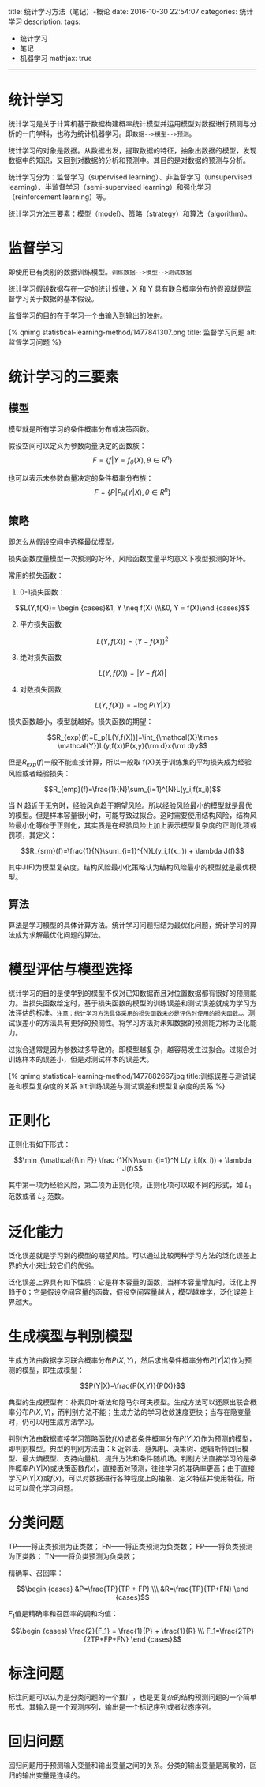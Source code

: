 title: 统计学习方法（笔记）-概论
date: 2016-10-30 22:54:07
categories: 统计学习
description:
tags:
- 统计学习
- 笔记
- 机器学习
mathjax: true
---
# 统计学习

统计学习是关于计算机基于数据构建概率统计模型并运用模型对数据进行预测与分析的一门学科，也称为统计机器学习。即`数据-->模型-->预测`。

统计学习的对象是数据。从数据出发，提取数据的特征，抽象出数据的模型，发现数据中的知识，又回到对数据的分析和预测中。其目的是对数据的预测与分析。

统计学习分为：监督学习（supervised learning）、非监督学习（unsupervised learning）、半监督学习（semi-supervised learning）和强化学习（reinforcement learning）等。

统计学习方法三要素：模型（model）、策略（strategy）和算法（algorithm）。

# 监督学习

即使用已有类别的数据训练模型。`训练数据-->模型-->测试数据`

统计学习假设数据存在一定的统计规律，X 和 Y 具有联合概率分布的假设就是监督学习关于数据的基本假设。

监督学习的目的在于学习一个由输入到输出的映射。

{% qnimg statistical-learning-method/1477841307.png title: 监督学习问题 alt:监督学习问题 %}

# 统计学习的三要素
## 模型

模型就是所有学习的条件概率分布或决策函数。

假设空间可以定义为参数向量决定的函数族：
$$F=\lbrace f|Y=f_\theta(X),\theta \in R^n\rbrace$$

也可以表示未参数向量决定的条件概率分布族：
$$F=\lbrace P|P_\theta(Y|X), \theta \in R^n \rbrace$$

## 策略

即怎么从假设空间中选择最优模型。

损失函数度量模型一次预测的好坏，风险函数度量平均意义下模型预测的好坏。

常用的损失函数：

1. 0-1损失函数：

$$L(Y,f(X))= \begin {cases}&1, Y \neq f(X) \\\&0, Y = f(X)\end {cases}$$

2. 平方损失函数

$$L(Y,f(X))=(Y-f(X))^2$$

3. 绝对损失函数

$$L(Y,f(X))=|Y-f(X)|$$

4. 对数损失函数

$$L(Y,f(X))=-\log P(Y|X)$$

损失函数越小，模型就越好。损失函数的期望：

$$R_{exp}(f)=E_p[L(Y,f(X))]=\int_{\mathcal{X}\times \mathcal{Y}}L(y,f(x))P(x,y){\rm d}x{\rm d}y$$

但是$R_{exp}(f)$一般不能直接计算，所以一般取 f(X)关于训练集的平均损失成为经验风险或者经验损失：

$$R_{emp}(f)=\frac{1}{N}\sum_{i=1}^{N}L(y_i,f(x_i))$$

当 N 趋近于无穷时，经验风向趋于期望风险。所以经验风险最小的模型就是最优的模型。但是样本容量很小时，可能导致过拟合。这时需要使用结构风险，结构风险最小化等价于正则化，其实质是在经验风险上加上表示模型复杂度的正则化项或罚项，其定义：

$$R_{srm}(f)=\frac{1}{N}\sum_{i=1}^{N}L(y_i,f(x_i)) + \lambda J(f)$$

其中J(F)为模型复杂度。结构风险最小化策略认为结构风险最小的模型就是最优模型。

## 算法

算法是学习模型的具体计算方法。统计学习问题归结为最优化问题，统计学习的算法成为求解最优化问题的算法。

# 模型评估与模型选择

统计学习的目的是使学到的模型不仅对已知数据而且对位置数据都有很好的预测能力。当损失函数给定时，基于损失函数的模型的训练误差和测试误差就成为学习方法评估的标准。`注意：统计学习方法具体采用的损失函数未必是评估时使用的损失函数。`。测试误差小的方法具有更好的预测性。将学习方法对未知数据的预测能力称为泛化能力。

过拟合通常是因为参数过多导致的。即模型越复杂，越容易发生过拟合。过拟合对训练样本的误差小，但是对测试样本的误差大。

{% qnimg statistical-learning-method/1477882667.jpg title:训练误差与测试误差和模型复杂度的关系 alt:训练误差与测试误差和模型复杂度的关系 %}

# 正则化

正则化有如下形式：

$$\min_{\mathcal{f\in F}} \frac {1}{N}\sum_{i=1}^N L(y_i,f(x_i)) + \lambda J(f)$$

其中第一项为经验风险，第二项为正则化项。正则化项可以取不同的形式，如 $L_1$ 范数或者 $L_2$ 范数。

# 泛化能力

泛化误差就是学习到的模型的期望风险。可以通过比较两种学习方法的泛化误差上界的大小来比较它们的优劣。

泛化误差上界具有如下性质：它是样本容量的函数，当样本容量增加时，泛化上界趋于0；它是假设空间容量的函数，假设空间容量越大，模型越难学，泛化误差上界越大。

# 生成模型与判别模型

生成方法由数据学习联合概率分布$P(X,Y)$，然后求出条件概率分布$P(Y|X)$作为预测的模型，即生成模型：

$$P(Y|X)=\frac{P(X,Y)}{P(X)}$$

典型的生成模型有：朴素贝叶斯法和隐马尔可夫模型。生成方法可以还原出联合概率分布$P(X,Y)$，而判别方法不能；生成方法的学习收敛速度更快；当存在隐变量时，仍可以用生成方法学习。

判别方法由数据直接学习策略函数$f(X)$或者条件概率分布$P(Y|X)$作为预测的模型，即判别模型。典型的判别方法由：k 近邻法、感知机、决策树、逻辑斯特回归模型、最大熵模型、支持向量机、提升方法和条件随机场。判别方法直接学习的是条件概率$P(Y|X)$或决策函数$f(x)$，直接面对预测，往往学习的准确率更高；由于直接学习$P(Y|X)$或$f(x)$，可以对数据进行各种程度上的抽象、定义特征并使用特征，所以可以简化学习问题。

# 分类问题

TP——将正类预测为正类数；
FN——将正类预测为负类数；
FP——将负类预测为正类数；
TN——将负类预测为负类数；

精确率、召回率：

$$\begin {cases} &P=\frac{TP}{TP + FP} \\\ &R=\frac{TP}{TP+FN} \end {cases}$$

$F_1$值是精确率和召回率的调和均值：

$$\begin {cases} \frac{2}{F_1} = \frac{1}{P} + \frac{1}{R} \\\ F_1=\frac{2TP}{2TP+FP+FN} \end {cases}$$

# 标注问题

标注问题可以认为是分类问题的一个推广，也是更复杂的结构预测问题的一个简单形式。其输入是一个观测序列，输出是一个标记序列或者状态序列。

# 回归问题

回归问题用于预测输入变量和输出变量之间的关系。分类的输出变量是离散的，回归的输出变量是连续的。


